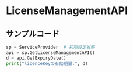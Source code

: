 # LicenseManagementAPI

## サンプルコード

```python
sp = ServiceProvider  # 初期設定省略
api = sp.GetLicenseManagementAPI()
d = api.GetExpiryDate()
print("licenceKeyの有効期限:", d)
```